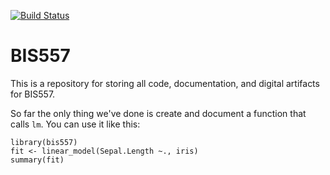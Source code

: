 [![Build Status](https://travis-ci.org/JustinaXie/bis557.svg?branch=master)](https://travis-ci.org/JustinaXie/bis557)

BIS557
===

This is a repository for storing all code, documentation, and digital 
artifacts for BIS557.

So far the only thing we've done is create and document a function that
calls `lm`. You can use it like this:

```{R}
library(bis557)
fit <- linear_model(Sepal.Length ~., iris)
summary(fit)
```
